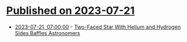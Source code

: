# [Published on 2023-07-21](index.md)

* [2023-07-21, 07:00:00](https://science.slashdot.org/story/23/07/20/2254204/two-faced-star-with-helium-and-hydrogen-sides-baffles-astronomers?utm_source=rss1.0mainlinkanon&utm_medium=feed) - [Two-Faced Star With Helium and Hydrogen Sides Baffles Astronomers](https://science.slashdot.org/story/23/07/20/2254204/two-faced-star-with-helium-and-hydrogen-sides-baffles-astronomers?utm_source=rss1.0mainlinkanon&utm_medium=feed)
